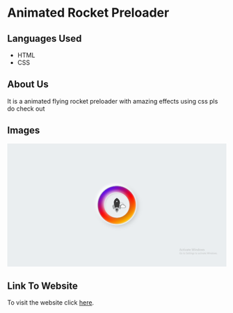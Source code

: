 <h1>Animated Rocket Preloader</h1>
<h2>Languages Used</h2>
<ul>
  <li>HTML</li>
  <li>CSS</li>
</ul>
<h2>About Us</h2>
<p>It is a animated flying rocket preloader with amazing  effects using css pls do check out</p>
<h2>Images</h2>
<img src="./images/Screenshot (524).png" />
<h2>Link To Website</h2>
<p>To visit the website click <a href="">here</a>.</p>
